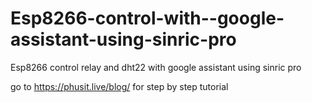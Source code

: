 # Esp8266-control-with--google-assistant-using-sinric-pro
Esp8266 control relay and dht22 with google assistant using sinric pro

go to https://phusit.live/blog/ for step by step tutorial
